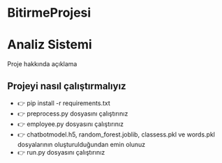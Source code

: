 # BitirmeProjesi

# Analiz Sistemi

Proje hakkında açıklama

## Projeyi nasıl çalıştırmalıyız
- 👉 pip install -r requirements.txt 
- 👉 preprocess.py dosyasını çalıştırınız
- 👉 employee.py dosyasını çalıştırınız
- 👉 chatbotmodel.h5, random_forest.joblib, classess.pkl ve words.pkl dosyalarının oluşturulduğundan emin olunuz
- 👉 run.py dosyasını çalıştırınız

<br />

